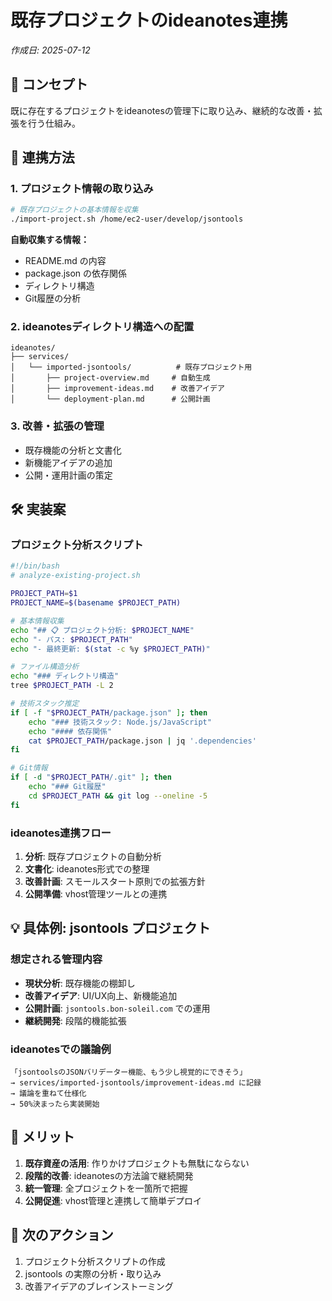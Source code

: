 # 既存プロジェクトのideanotes連携

*作成日: 2025-07-12*

## 🎯 コンセプト

既に存在するプロジェクトをideanotesの管理下に取り込み、継続的な改善・拡張を行う仕組み。

## 🔗 連携方法

### 1. プロジェクト情報の取り込み
```bash
# 既存プロジェクトの基本情報を収集
./import-project.sh /home/ec2-user/develop/jsontools
```

**自動収集する情報：**
- README.md の内容
- package.json の依存関係
- ディレクトリ構造
- Git履歴の分析

### 2. ideanotesディレクトリ構造への配置
```
ideanotes/
├── services/
│   └── imported-jsontools/          # 既存プロジェクト用
│       ├── project-overview.md     # 自動生成
│       ├── improvement-ideas.md    # 改善アイデア
│       └── deployment-plan.md      # 公開計画
```

### 3. 改善・拡張の管理
- 既存機能の分析と文書化
- 新機能アイデアの追加
- 公開・運用計画の策定

## 🛠️ 実装案

### プロジェクト分析スクリプト
```bash
#!/bin/bash
# analyze-existing-project.sh

PROJECT_PATH=$1
PROJECT_NAME=$(basename $PROJECT_PATH)

# 基本情報収集
echo "## 📋 プロジェクト分析: $PROJECT_NAME"
echo "- パス: $PROJECT_PATH"
echo "- 最終更新: $(stat -c %y $PROJECT_PATH)"

# ファイル構造分析
echo "### ディレクトリ構造"
tree $PROJECT_PATH -L 2

# 技術スタック推定
if [ -f "$PROJECT_PATH/package.json" ]; then
    echo "### 技術スタック: Node.js/JavaScript"
    echo "#### 依存関係"
    cat $PROJECT_PATH/package.json | jq '.dependencies'
fi

# Git情報
if [ -d "$PROJECT_PATH/.git" ]; then
    echo "### Git履歴"
    cd $PROJECT_PATH && git log --oneline -5
fi
```

### ideanotes連携フロー
1. **分析**: 既存プロジェクトの自動分析
2. **文書化**: ideanotes形式での整理
3. **改善計画**: スモールスタート原則での拡張方針
4. **公開準備**: vhost管理ツールとの連携

## 💡 具体例: jsontools プロジェクト

### 想定される管理内容
- **現状分析**: 既存機能の棚卸し
- **改善アイデア**: UI/UX向上、新機能追加
- **公開計画**: `jsontools.bon-soleil.com` での運用
- **継続開発**: 段階的機能拡張

### ideanotesでの議論例
```
「jsontoolsのJSONバリデーター機能、もう少し視覚的にできそう」
→ services/imported-jsontools/improvement-ideas.md に記録
→ 議論を重ねて仕様化
→ 50%決まったら実装開始
```

## 🚀 メリット

1. **既存資産の活用**: 作りかけプロジェクトも無駄にならない
2. **段階的改善**: ideanotesの方法論で継続開発
3. **統一管理**: 全プロジェクトを一箇所で把握
4. **公開促進**: vhost管理と連携して簡単デプロイ

## 📝 次のアクション

1. プロジェクト分析スクリプトの作成
2. jsontools の実際の分析・取り込み
3. 改善アイデアのブレインストーミング